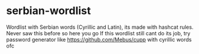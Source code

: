 # serbian-wordlist

Wordlist with Serbian words (Cyrillic and Latin), its made with hashcat rules. Never saw this before so here you go
If this wordlist still cant do its job, try password generator like https://github.com/Mebus/cupp with cyrillic words ofc
